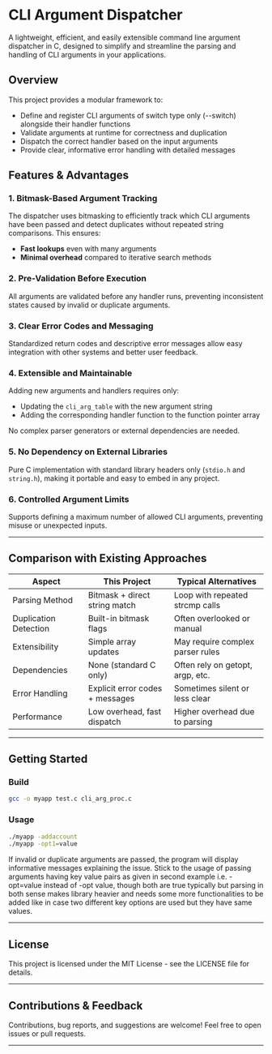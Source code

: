 # CLI Argument Dispatcher

A lightweight, efficient, and easily extensible command line argument dispatcher in C, designed to simplify and streamline the parsing and handling of CLI arguments in your applications.

## Overview

This project provides a modular framework to:

* Define and register CLI arguments of switch type only (--switch) alongside their handler functions
* Validate arguments at runtime for correctness and duplication
* Dispatch the correct handler based on the input arguments
* Provide clear, informative error handling with detailed messages

## Features & Advantages

### 1. **Bitmask-Based Argument Tracking**

The dispatcher uses bitmasking to efficiently track which CLI arguments have been passed and detect duplicates without repeated string comparisons. This ensures:

* **Fast lookups** even with many arguments
* **Minimal overhead** compared to iterative search methods

### 2. **Pre-Validation Before Execution**

All arguments are validated before any handler runs, preventing inconsistent states caused by invalid or duplicate arguments.

### 3. **Clear Error Codes and Messaging**

Standardized return codes and descriptive error messages allow easy integration with other systems and better user feedback.

### 4. **Extensible and Maintainable**

Adding new arguments and handlers requires only:

* Updating the `cli_arg_table` with the new argument string
* Adding the corresponding handler function to the function pointer array

No complex parser generators or external dependencies are needed.

### 5. **No Dependency on External Libraries**

Pure C implementation with standard library headers only (`stdio.h` and `string.h`), making it portable and easy to embed in any project.

### 6. **Controlled Argument Limits**

Supports defining a maximum number of allowed CLI arguments, preventing misuse or unexpected inputs.

---

## Comparison with Existing Approaches

| Aspect                | This Project                    | Typical Alternatives             |
| --------------------- | ------------------------------- | -------------------------------- |
| Parsing Method        | Bitmask + direct string match   | Loop with repeated strcmp calls  |
| Duplication Detection | Built-in bitmask flags          | Often overlooked or manual       |
| Extensibility         | Simple array updates            | May require complex parser rules |
| Dependencies          | None (standard C only)          | Often rely on getopt, argp, etc. |
| Error Handling        | Explicit error codes + messages | Sometimes silent or less clear   |
| Performance           | Low overhead, fast dispatch     | Higher overhead due to parsing   |

---

## Getting Started

### Build

```bash
gcc -o myapp test.c cli_arg_proc.c
```

### Usage

```bash
./myapp -addaccount
./myapp -opt1=value
```

If invalid or duplicate arguments are passed, the program will display informative messages explaining the issue.
Stick to the usage of passing arguments having key value pairs as given in second example i.e. -opt=value instead of -opt value, though both are true typically but parsing in both sense makes library heavier and needs some more functionalities to be added like in case two different key options are used but they have same values.

---

## License

This project is licensed under the MIT License - see the LICENSE file for details.

---

## Contributions & Feedback

Contributions, bug reports, and suggestions are welcome! Feel free to open issues or pull requests.

---
